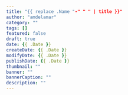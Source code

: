 ```yaml
---
title: "{{ replace .Name "-" " " | title }}"
author: "amdelamar"
category: ""
tags: []
featured: false
draft: true
date: {{ .Date }}
createDate: {{ .Date }}
modifyDate: {{ .Date }}
publishDate: {{ .Date }}
thumbnail: ""
banner: ""
bannerCaption: ""
description: ""
---
```

